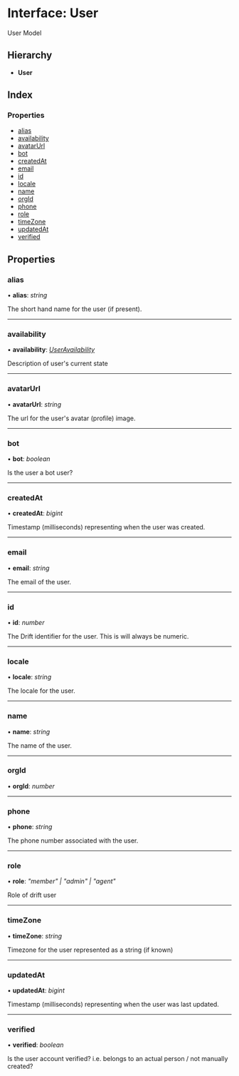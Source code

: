 # Interface: User

User Model

## Hierarchy

- **User**

## Index

### Properties

- [alias](user.md#alias)
- [availability](user.md#availability)
- [avatarUrl](user.md#avatarurl)
- [bot](user.md#bot)
- [createdAt](user.md#createdat)
- [email](user.md#email)
- [id](user.md#id)
- [locale](user.md#locale)
- [name](user.md#name)
- [orgId](user.md#orgid)
- [phone](user.md#phone)
- [role](user.md#role)
- [timeZone](user.md#timezone)
- [updatedAt](user.md#updatedat)
- [verified](user.md#verified)

## Properties

### <a id="alias" name="alias"></a> alias

• **alias**: _string_

The short hand name for the user (if present).

---

### <a id="availability" name="availability"></a> availability

• **availability**: _[UserAvailability](../enums/useravailability.md)_

Description of user's current state

---

### <a id="avatarurl" name="avatarurl"></a> avatarUrl

• **avatarUrl**: _string_

The url for the user's avatar (profile) image.

---

### <a id="bot" name="bot"></a> bot

• **bot**: _boolean_

Is the user a bot user?

---

### <a id="createdat" name="createdat"></a> createdAt

• **createdAt**: _bigint_

Timestamp (milliseconds) representing when the user was created.

---

### <a id="email" name="email"></a> email

• **email**: _string_

The email of the user.

---

### <a id="id" name="id"></a> id

• **id**: _number_

The Drift identifier for the user. This is will always be numeric.

---

### <a id="locale" name="locale"></a> locale

• **locale**: _string_

The locale for the user.

---

### <a id="name" name="name"></a> name

• **name**: _string_

The name of the user.

---

### <a id="orgid" name="orgid"></a> orgId

• **orgId**: _number_

---

### <a id="phone" name="phone"></a> phone

• **phone**: _string_

The phone number associated with the user.

---

### <a id="role" name="role"></a> role

• **role**: _"member" | "admin" | "agent"_

Role of drift user

---

### <a id="timezone" name="timezone"></a> timeZone

• **timeZone**: _string_

Timezone for the user represented as a string (if known)

---

### <a id="updatedat" name="updatedat"></a> updatedAt

• **updatedAt**: _bigint_

Timestamp (milliseconds) representing when the user was last updated.

---

### <a id="verified" name="verified"></a> verified

• **verified**: _boolean_

Is the user account verified? i.e. belongs to an actual person / not manually created?
